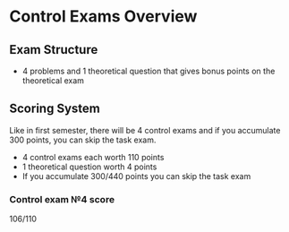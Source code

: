 # Control Exams Overview

## Exam Structure
- 4 problems and 1 theoretical question that gives bonus points on the theoretical exam

## Scoring System
Like in first semester, there will be 4 control exams and if you accumulate 300 points, you can skip the task exam. 

- 4 control exams each worth 110 points
- 1 theoretical question worth 4 points
- If you accumulate 300/440 points you can skip the task exam

### Control exam №4 score

106/110
